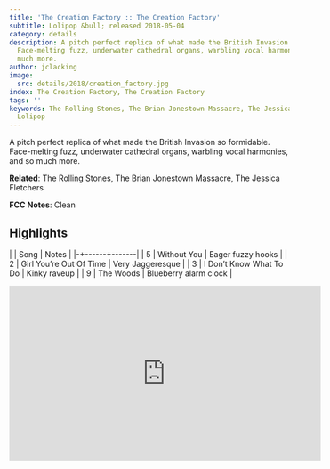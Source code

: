 ```yaml
---
title: 'The Creation Factory :: The Creation Factory'
subtitle: Lolipop &bull; released 2018-05-04
category: details
description: A pitch perfect replica of what made the British Invasion so formidable.
  Face-melting fuzz, underwater cathedral organs, warbling vocal harmonies, and so
  much more.
author: jclacking
image:
  src: details/2018/creation_factory.jpg
index: The Creation Factory, The Creation Factory
tags: ''
keywords: The Rolling Stones, The Brian Jonestown Massacre, The Jessica Fletchers,
  Lolipop
---
```

A pitch perfect replica of what made the British Invasion so formidable. Face-melting fuzz, underwater cathedral organs, warbling vocal harmonies, and so much more.<!--more-->

**Related**: The Rolling Stones, The Brian Jonestown Massacre, The Jessica Fletchers

**FCC Notes**: Clean

## Highlights

| | Song | Notes |
|-+------+-------|
| 5 | Without You | Eager fuzzy hooks |
| 2 | Girl You’re Out Of Time | Very Jaggeresque |
| 3 | I Don’t Know What To Do | Kinky raveup |
| 9 | The Woods | Blueberry alarm clock |

<div class="tlo-detail-video"><iframe width="560" height="315" src="https://www.youtube.com/embed/rMXmnR3nSOI" frameborder="0" allow="autoplay; encrypted-media" allowfullscreen></iframe></div>

